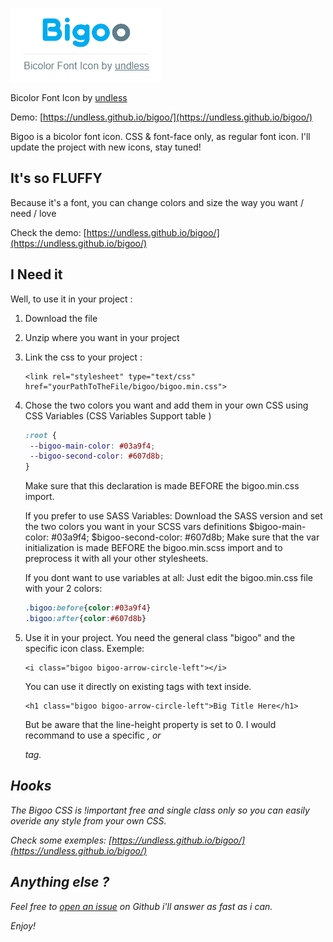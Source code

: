 ![GitHub Logo](/images/bigoologo.png)

Bicolor Font Icon by [undless](http://undless.fr)

Demo: [https://undless.github.io/bigoo/](https://undless.github.io/bigoo/)

Bigoo is a bicolor font icon. CSS & font-face only, as regular font icon.
I'll update the project with new icons, stay tuned!

## It's so FLUFFY

Because it's a font, you can change colors and size the way you want / need / love

Check the demo: [https://undless.github.io/bigoo/](https://undless.github.io/bigoo/)

## I Need it

Well, to use it in your project : 

1. Download the file
1. Unzip where you want in your project
1. Link the css to your project :
    ```
    <link rel="stylesheet" type="text/css" href="yourPathToTheFile/bigoo/bigoo.min.css">
    ```
1. Chose the two colors you want and add them in your own CSS using CSS Variables (CSS Variables Support table )
    ```css
    :root {
     --bigoo-main-color: #03a9f4;
     --bigoo-second-color: #607d8b;
    }
    ```
    Make sure that this declaration is made BEFORE the bigoo.min.css import.

    If you prefer to use SASS Variables:
    Download the SASS version and set the two colors you want in your SCSS vars definitions
    $bigoo-main-color: #03a9f4;
    $bigoo-second-color: #607d8b;
    Make sure that the var initialization is made BEFORE the bigoo.min.scss import and to preprocess it with all your other stylesheets.

    If you dont want to use variables at all:
    Just edit the bigoo.min.css file with your 2 colors:
    ```CSS
    .bigoo:before{color:#03a9f4}
    .bigoo:after{color:#607d8b}
    ```
1. Use it in your project. You need the general class "bigoo" and the specific icon class. Exemple:
    ```
    <i class="bigoo bigoo-arrow-circle-left"></i>
    ```
    You can use it directly on existing tags with text inside.
    ```
    <h1 class="bigoo bigoo-arrow-circle-left">Big Title Here</h1>
    ```
    But be aware that the line-height property is set to 0.
    I would recommand to use a specific <i>, <span> or <div> tag.

## Hooks

The Bigoo CSS is !important free and single class only so you can easily overide any style from your own CSS.

Check some exemples: [https://undless.github.io/bigoo/](https://undless.github.io/bigoo/)

## Anything else ?

Feel free to [open an issue](https://github.com/undless/bigoo/issues) on Github i'll answer as fast as i can.



Enjoy!
